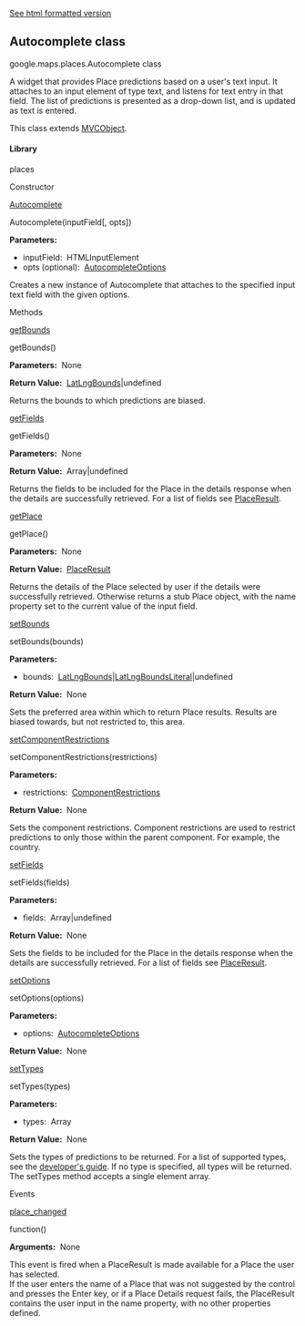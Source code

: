 [See html formatted version](https://huasofoundries.github.io/google-maps-documentation/Autocomplete.html)


Autocomplete class
------------------

google.maps.places.Autocomplete class

A widget that provides Place predictions based on a user's text input. It attaches to an input element of type text, and listens for text entry in that field. The list of predictions is presented as a drop-down list, and is updated as text is entered.

This class extends [MVCObject](MVCObject.md).

#### Library

places

Constructor

[Autocomplete](#Autocomplete.constructor)

Autocomplete(inputField\[, opts\])

**Parameters:** 

*   inputField:  HTMLInputElement
*   opts (optional):  [AutocompleteOptions](AutocompleteOptions.md)

Creates a new instance of Autocomplete that attaches to the specified input text field with the given options.

Methods

[getBounds](#Autocomplete.getBounds)

getBounds()

**Parameters:**  None

**Return Value:**  [LatLngBounds](LatLngBounds.md)|undefined

Returns the bounds to which predictions are biased.

[getFields](#Autocomplete.getFields)

getFields()

**Parameters:**  None

**Return Value:**  Array<string>|undefined

Returns the fields to be included for the Place in the details response when the details are successfully retrieved. For a list of fields see [PlaceResult](PlaceResult.md).

[getPlace](#Autocomplete.getPlace)

getPlace()

**Parameters:**  None

**Return Value:**  [PlaceResult](PlaceResult.md)

Returns the details of the Place selected by user if the details were successfully retrieved. Otherwise returns a stub Place object, with the name property set to the current value of the input field.

[setBounds](#Autocomplete.setBounds)

setBounds(bounds)

**Parameters:** 

*   bounds:  [LatLngBounds](LatLngBounds.md)|[LatLngBoundsLiteral](LatLngBoundsLiteral.md)|undefined

**Return Value:**  None

Sets the preferred area within which to return Place results. Results are biased towards, but not restricted to, this area.

[setComponentRestrictions](#Autocomplete.setComponentRestrictions)

setComponentRestrictions(restrictions)

**Parameters:** 

*   restrictions:  [ComponentRestrictions](ComponentRestrictions.md)

**Return Value:**  None

Sets the component restrictions. Component restrictions are used to restrict predictions to only those within the parent component. For example, the country.

[setFields](#Autocomplete.setFields)

setFields(fields)

**Parameters:** 

*   fields:  Array<string>|undefined

**Return Value:**  None

Sets the fields to be included for the Place in the details response when the details are successfully retrieved. For a list of fields see [PlaceResult](PlaceResult.md).

[setOptions](#Autocomplete.setOptions)

setOptions(options)

**Parameters:** 

*   options:  [AutocompleteOptions](AutocompleteOptions.md)

**Return Value:**  None

[setTypes](#Autocomplete.setTypes)

setTypes(types)

**Parameters:** 

*   types:  Array<string>

**Return Value:**  None

Sets the types of predictions to be returned. For a list of supported types, see the [developer's guide](https://developers.google.com/places/supported_types#table3). If no type is specified, all types will be returned. The setTypes method accepts a single element array.

Events

[place\_changed](#Autocomplete.place_changed)

function()

**Arguments:**  None

This event is fired when a PlaceResult is made available for a Place the user has selected.  
If the user enters the name of a Place that was not suggested by the control and presses the Enter key, or if a Place Details request fails, the PlaceResult contains the user input in the name property, with no other properties defined.